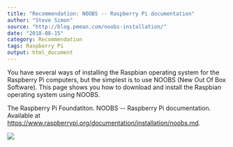 ```yaml
---
title: "Recommendation: NOOBS -- Raspberry Pi documentation"
author: "Steve Simon"
source: "http://blog.pmean.com/noobs-installation/"
date: "2018-08-15"
category: Recommendation
tags: Raspberry Pi
output: html_document
---
```


You have several ways of installing the Raspbian operating system for
the Raspberry Pi computers, but the simplest is to use NOOBS (New Out Of
Box Software). This page shows you how to download and install the
Raspbian operating system using NOOBS.

<!---More--->

The Raspberry Pi Foundatiton. NOOBS -- Raspberry Pi documentation.
Available at
<https://www.raspberrypi.org/documentation/installation/noobs.md>.

![](../../../web/images/18/noobs-installation01.png)




